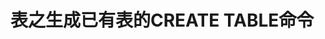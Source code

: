 表之生成已有表的CREATE TABLE命令
================================================================================
